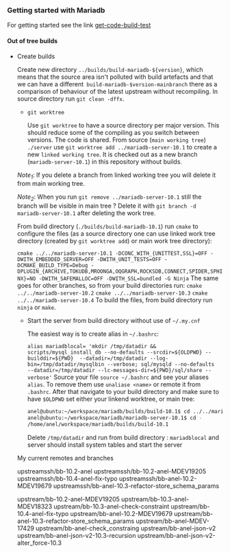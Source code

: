 ### Getting started with Mariadb

For getting started see the link [get-code-build-test](https://mariadb.org/get-involved/getting-started-for-developers/get-code-build-test/)

#### Out of tree builds
* Create builds

  Create new directory 
  `
  ../builds/build-mariadb-${version}
  `, which means that the source area isn't polluted with build artefacts and that we can have a different` build-mariadb-$version-mainbranch` there as a comparison of behaviour of the latest upstream without recompiling.
 In source directory run `git clean -dffx`.
  
  * `git worktree`

    Use `git worktree` to have a source directory per major version. This should reduce some of the compiling as you switch between versions. The code is shared. From source (`main working tree`) `./server` use `git worktree add ../mariadb-server-10.1` to create a new `linked working tree`. It is checked out as a new branch (`mariadb-server-10.1`) in this repository without builds.
    
  *Note<sub>1</sub>*: If you delete a branch from linked working tree you will delete it from main working tree.
  
  *Note<sub>2</sub>*: When you run `git remove ../mariadb-server-10.1` still the branch will be visible in main tree ? Delete it with `git branch -d mariadb-server-10.1` after deleting the work tree. 
  
  From build directory (`./builds/build-mariadb-10.1`) run `cmake` to configure the files (as a source directory one can use linked work tree directory (created by `git worktree add`) or main work tree directory):
  
  `cmake ../../mariadb-server-10.1 -DCONC_WITH_{UNITTEST,SSL}=OFF -DWITH_EMBEDDED_SERVER=OFF -DWITH_UNIT_TESTS=OFF -DCMAKE_BUILD_TYPE=Debug -DPLUGIN_{ARCHIVE,TOKUDB,MROONGA,OQGRAPH,ROCKSDB,CONNECT,SPIDER,SPHINX}=NO -DWITH_SAFEMALLOC=OFF -DWITH_SSL=bundled -G Ninja`
  The same goes for other branches, so from your build directories run:
  `cmake ../../mariadb-server-10.2`
  `cmake ../../mariadb-server-10.3`
  `cmake ../../mariadb-server-10.4`
  To build the files, from build directory run `ninja` or `make`.
  
  * Start the server from build directory without use of `~/.my.cnf`
  
    The easiest way is to create alias in `~/.bashrc`:
  
     `alias mariadblocal=
'mkdir /tmp/datadir && scripts/mysql_install_db --no-defaults --srcdir=${OLDPWD} --builddir=${PWD} 
--datadir=/tmp/datadir --log-bin=/tmp/datadir/mysqlbin --verbose; sql/mysqld --no-defaults 
--datadir=/tmp/datadir --lc-messages-dir=${PWD}/sql/share --verbose'`
 Source your file `source ~/.bashrc` and see your aliases `alias`. To remove them use `unaliase <name>` or remote it from `.bashrc`.
  After that navigate to your build directory and make sure to have `$OLDPWD` set either your linkend worktree, or main tree:
    ```bash
    anel@ubuntu:~/workspace/mariadb/builds/build-10.1$ cd ../../mariadb-server-10.1/
    anel@ubuntu:~/workspace/mariadb/mariadb-server-10.1$ cd -
    /home/anel/workspace/mariadb/builds/build-10.1
    ```
    Delete `/tmp/datadir` and run from build directory : `mariadblocal` and server should install system tables and start the server
  
  My current remotes and branches
  
  upstreamssh/bb-10.2-anel
  upstreamssh/bb-10.2-anel-MDEV19205
  upstreamssh/bb-10.4-anel-fix-typo
  upstreamssh/bb-anel-10.2-MDEV19679
  upstreamssh/bb-anel-10.3-refactor-store_schema_params



  upstream/bb-10.2-anel-MDEV19205
  upstream/bb-10.3-anel-MDEV18323
  upstream/bb-10.3-anel-check-constraint
  upstream/bb-10.4-anel-fix-typo
  upstream/bb-anel-10.2-MDEV19679
  upstream/bb-anel-10.3-refactor-store_schema_params
  upstream/bb-anel-MDEV-17429
  upstream/bb-anel-check_constraing
  upstream/bb-anel-json-v2
  upstream/bb-anel-json-v2-10.3-recursion
  upstream/bb-anel-json-v2-alter_force-10.3

